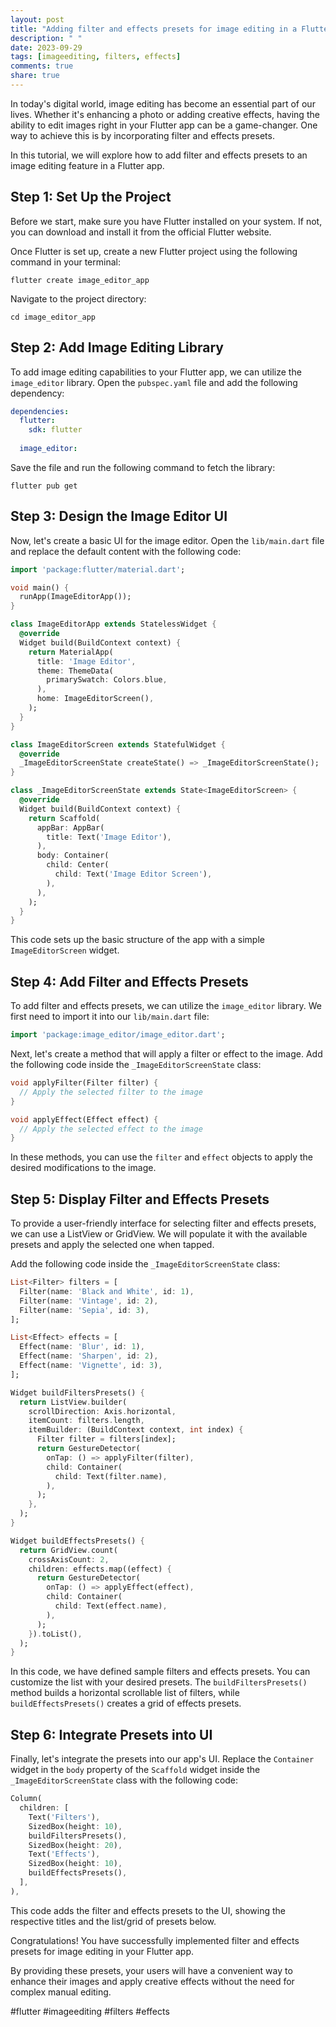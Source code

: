 ```yaml
---
layout: post
title: "Adding filter and effects presets for image editing in a Flutter app"
description: " "
date: 2023-09-29
tags: [imageediting, filters, effects]
comments: true
share: true
---
```


In today's digital world, image editing has become an essential part of our lives. Whether it's enhancing a photo or adding creative effects, having the ability to edit images right in your Flutter app can be a game-changer. One way to achieve this is by incorporating filter and effects presets.

In this tutorial, we will explore how to add filter and effects presets to an image editing feature in a Flutter app.

## Step 1: Set Up the Project

Before we start, make sure you have Flutter installed on your system. If not, you can download and install it from the official Flutter website.

Once Flutter is set up, create a new Flutter project using the following command in your terminal:

```shell
flutter create image_editor_app
```

Navigate to the project directory:

```shell
cd image_editor_app
```

## Step 2: Add Image Editing Library

To add image editing capabilities to your Flutter app, we can utilize the `image_editor` library. Open the `pubspec.yaml` file and add the following dependency:

```yaml
dependencies:
  flutter:
    sdk: flutter
  
  image_editor:
```

Save the file and run the following command to fetch the library:

```shell
flutter pub get
```

## Step 3: Design the Image Editor UI

Now, let's create a basic UI for the image editor. Open the `lib/main.dart` file and replace the default content with the following code:

```dart
import 'package:flutter/material.dart';

void main() {
  runApp(ImageEditorApp());
}

class ImageEditorApp extends StatelessWidget {
  @override
  Widget build(BuildContext context) {
    return MaterialApp(
      title: 'Image Editor',
      theme: ThemeData(
        primarySwatch: Colors.blue,
      ),
      home: ImageEditorScreen(),
    );
  }
}

class ImageEditorScreen extends StatefulWidget {
  @override
  _ImageEditorScreenState createState() => _ImageEditorScreenState();
}

class _ImageEditorScreenState extends State<ImageEditorScreen> {
  @override
  Widget build(BuildContext context) {
    return Scaffold(
      appBar: AppBar(
        title: Text('Image Editor'),
      ),
      body: Container(
        child: Center(
          child: Text('Image Editor Screen'),
        ),
      ),
    );
  }
}
```

This code sets up the basic structure of the app with a simple `ImageEditorScreen` widget.

## Step 4: Add Filter and Effects Presets

To add filter and effects presets, we can utilize the `image_editor` library. We first need to import it into our `lib/main.dart` file:

```dart
import 'package:image_editor/image_editor.dart';
```

Next, let's create a method that will apply a filter or effect to the image. Add the following code inside the `_ImageEditorScreenState` class:

```dart
void applyFilter(Filter filter) {
  // Apply the selected filter to the image
}

void applyEffect(Effect effect) {
  // Apply the selected effect to the image
}
```

In these methods, you can use the `filter` and `effect` objects to apply the desired modifications to the image.

## Step 5: Display Filter and Effects Presets

To provide a user-friendly interface for selecting filter and effects presets, we can use a ListView or GridView. We will populate it with the available presets and apply the selected one when tapped.

Add the following code inside the `_ImageEditorScreenState` class:

```dart
List<Filter> filters = [
  Filter(name: 'Black and White', id: 1),
  Filter(name: 'Vintage', id: 2),
  Filter(name: 'Sepia', id: 3),
];

List<Effect> effects = [
  Effect(name: 'Blur', id: 1),
  Effect(name: 'Sharpen', id: 2),
  Effect(name: 'Vignette', id: 3),
];

Widget buildFiltersPresets() {
  return ListView.builder(
    scrollDirection: Axis.horizontal,
    itemCount: filters.length,
    itemBuilder: (BuildContext context, int index) {
      Filter filter = filters[index];
      return GestureDetector(
        onTap: () => applyFilter(filter),
        child: Container(
          child: Text(filter.name),
        ),
      );
    },
  );
}

Widget buildEffectsPresets() {
  return GridView.count(
    crossAxisCount: 2,
    children: effects.map((effect) {
      return GestureDetector(
        onTap: () => applyEffect(effect),
        child: Container(
          child: Text(effect.name),
        ),
      );
    }).toList(),
  );
}
```

In this code, we have defined sample filters and effects presets. You can customize the list with your desired presets. The `buildFiltersPresets()` method builds a horizontal scrollable list of filters, while `buildEffectsPresets()` creates a grid of effects presets.

## Step 6: Integrate Presets into UI

Finally, let's integrate the presets into our app's UI. Replace the `Container` widget in the `body` property of the `Scaffold` widget inside the `_ImageEditorScreenState` class with the following code:

```dart
Column(
  children: [
    Text('Filters'),
    SizedBox(height: 10),
    buildFiltersPresets(),
    SizedBox(height: 20),
    Text('Effects'),
    SizedBox(height: 10),
    buildEffectsPresets(),
  ],
),
```

This code adds the filter and effects presets to the UI, showing the respective titles and the list/grid of presets below.

Congratulations! You have successfully implemented filter and effects presets for image editing in your Flutter app.

By providing these presets, your users will have a convenient way to enhance their images and apply creative effects without the need for complex manual editing.

#flutter #imageediting #filters #effects
